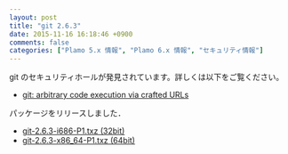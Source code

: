 ```yaml
---
layout: post
title: "git 2.6.3"
date: 2015-11-16 16:18:46 +0900
comments: false
categories: ["Plamo 5.x 情報", "Plamo 6.x 情報", "セキュリティ情報"]
---
```

git のセキュリティホールが発見されています。詳しくは以下をご覧ください。

* [git: arbitrary code execution via crafted URLs](https://bugzilla.redhat.com/show_bug.cgi?id=1269794)

パッケージをリリースしました．

* [git-2.6.3-i686-P1.txz (32bit)](ftp://plamo.linet.gr.jp/pub/Plamo-5.x/x86/plamo/05_ext/devel2.txz/git-2.6.3-i686-P1.txz)
* [git-2.6.3-x86_64-P1.txz (64bit)](ftp://plamo.linet.gr.jp/pub/Plamo-5.x/x86_64/plamo/05_ext/devel2.txz/git-2.6.3-x86_64-P1.txz)

